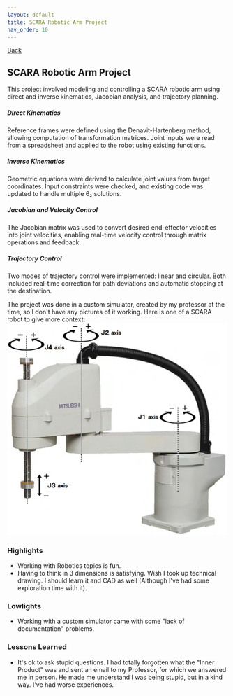 ```yaml
---
layout: default
title: SCARA Robotic Arm Project
nav_order: 10
---
```


[Back](projects.md)

## SCARA Robotic Arm Project

This project involved modeling and controlling a SCARA robotic arm using direct and inverse kinematics, Jacobian analysis, and trajectory planning.

##### Direct Kinematics

Reference frames were defined using the Denavit-Hartenberg method, allowing computation of transformation matrices. Joint inputs were read from a spreadsheet and applied to the robot using existing functions.

##### Inverse Kinematics

Geometric equations were derived to calculate joint values from target coordinates. Input constraints were checked, and existing code was updated to handle multiple θ₂ solutions.

##### Jacobian and Velocity Control

The Jacobian matrix was used to convert desired end-effector velocities into joint velocities, enabling real-time velocity control through matrix operations and feedback.

##### Trajectory Control

Two modes of trajectory control were implemented: linear and circular. Both included real-time correction for path deviations and automatic stopping at the destination.

The project was done in a custom simulator, created by my professor at the time, so I don't have any pictures of it working. Here is one of a SCARA robot to give more context: ![SCARA](/images/projects/scara/SCARA_robot_2R.png)

### Highlights

- Working with Robotics topics is fun.
- Having to think in 3 dimensions is satisfying. Wish I took up technical drawing. I should learn it and CAD as well (Although I've had some exploration time with it).

### Lowlights

- Working with a custom simulator came with some "lack of documentation" problems.

### Lessons Learned

- It's ok to ask stupid questions. I had totally forgotten what the "Inner Product" was and sent an email to my Professor, for which we answered me in person. He made me understand I was being stupid, but in a kind way. I've had worse experiences.
